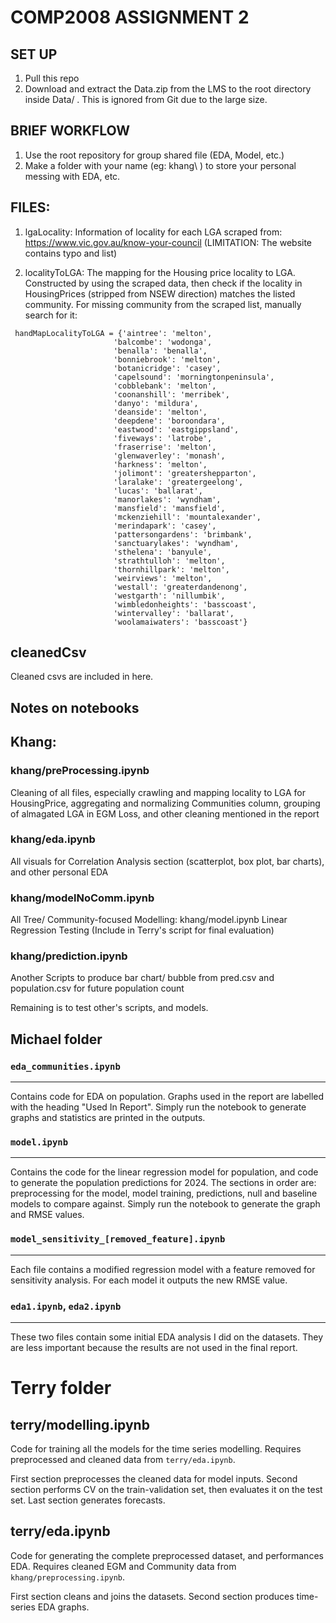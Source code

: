 # COMP2008 ASSIGNMENT 2

## SET UP
1. Pull this repo
2. Download and extract the Data.zip from the LMS to the root directory inside Data/ . This is ignored from Git due to the large size.

## BRIEF WORKFLOW 
1. Use the root repository for group shared file (EDA, Model, etc.)
2. Make a folder with your name (eg: khang\ ) to store your personal messing with EDA, etc.

## FILES:
1. lgaLocality: Information of locality for each LGA scraped from: https://www.vic.gov.au/know-your-council 
(LIMITATION: The website contains typo and list)

2. localityToLGA: The mapping for the Housing price locality to LGA.
Constructed by using the scraped data, then check if the locality in HousingPrices (stripped from NSEW direction) matches the listed community.
For missing community from the scraped list, manually search for it:
```
 handMapLocalityToLGA = {'aintree': 'melton', 
                       'balcombe': 'wodonga', 
                       'benalla': 'benalla', 
                       'bonniebrook': 'melton', 
                       'botanicridge': 'casey', 
                       'capelsound': 'morningtonpeninsula', 
                       'cobblebank': 'melton', 
                       'coonanshill': 'merribek', 
                       'danyo': 'mildura', 
                       'deanside': 'melton', 
                       'deepdene': 'boroondara', 
                       'eastwood': 'eastgippsland', 
                       'fiveways': 'latrobe', 
                       'fraserrise': 'melton', 
                       'glenwaverley': 'monash', 
                       'harkness': 'melton', 
                       'jolimont': 'greatershepparton', 
                       'laralake': 'greatergeelong', 
                       'lucas': 'ballarat', 
                       'manorlakes': 'wyndham', 
                       'mansfield': 'mansfield', 
                       'mckenziehill': 'mountalexander', 
                       'merindapark': 'casey', 
                       'pattersongardens': 'brimbank', 
                       'sanctuarylakes': 'wyndham', 
                       'sthelena': 'banyule', 
                       'strathtulloh': 'melton', 
                       'thornhillpark': 'melton', 
                       'weirviews': 'melton', 
                       'westall': 'greaterdandenong', 
                       'westgarth': 'nillumbik', 
                       'wimbledonheights': 'basscoast', 
                       'wintervalley': 'ballarat', 
                       'woolamaiwaters': 'basscoast'}
```

## cleanedCsv
Cleaned csvs are included in here.

## Notes on notebooks

## Khang:

### khang/preProcessing.ipynb
Cleaning of all files, especially crawling and mapping locality to LGA for HousingPrice,
aggregating and normalizing Communities column, grouping of almagated LGA in EGM Loss,
and other cleaning mentioned in the report

### khang/eda.ipynb
All visuals for Correlation Analysis section (scatterplot, box plot, bar charts), and 
other personal EDA

### khang/modelNoComm.ipynb
All Tree/ Community-focused Modelling: khang/model.ipynb
Linear Regression Testing (Include in Terry's script for final evaluation)

### khang/prediction.ipynb
Another Scripts to produce bar chart/ bubble from pred.csv and population.csv
for future population count

Remaining is to test other's scripts, and models.

## Michael folder

###  `eda_communities.ipynb`
---
Contains code for EDA on population. Graphs used in the report are labelled with the heading "Used In Report". Simply run the notebook to generate graphs and statistics are printed in the outputs.

###  `model.ipynb`
---
Contains the code for the linear regression model for population, and code to generate the population predictions for 2024. The sections in order are: preprocessing for the model, model training, predictions, null and baseline models to compare against. Simply run the notebook to generate the graph and RMSE values.

###  `model_sensitivity_[removed_feature].ipynb`
---
Each file contains a modified regression model with a feature removed for sensitivity analysis. For each model it outputs the new RMSE value.

###  `eda1.ipynb`, `eda2.ipynb`
---
These two files contain some initial EDA analysis I did on the datasets. They are less important because the results are not used in the final report.

# Terry folder

## terry/modelling.ipynb
Code for training all the models for the time series modelling. Requires preprocessed and cleaned data from `terry/eda.ipynb`.

First section preprocesses the cleaned data for model inputs. Second section performs CV on the train-validation set, then evaluates it on the test set. Last section generates forecasts.

## terry/eda.ipynb
Code for generating the complete preprocessed dataset, and performances EDA. Requires cleaned EGM and Community data from `khang/preprocessing.ipynb`.

First section cleans and joins the datasets. Second section produces time-series EDA graphs.

